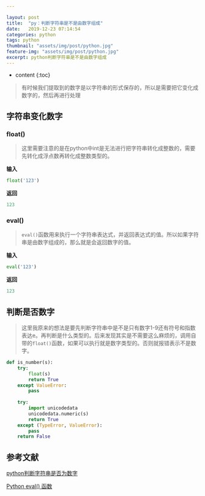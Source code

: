 ```yaml
---

layout: post
title:  "py：判断字符串是不是由数字组成"
date:   2019-12-23 07:14:54
categories: python
tags: python 
thumbnail: "assets/img/post/python.jpg"
feature-img: "assets/img/post/python.jpg"
excerpt: python判断字符串是不是由数字组成
---
```


* content
{:toc}
> 有时候我们提取到的数字是以字符串的形式保存的，所以是需要把它变化成数字的，然后再进行处理



## 字符串变化数字

### float()

> 这里需要注意的是在python中int是无法进行把字符串转化成整数的，需要先转化成浮点数再转化成整数类型的。

**输入**

```python
float('123')
```

**返回**

```python
123
```

### eval()

> `eval()`函数用来执行一个字符串表达式，并返回表达式的值。所以如果字符串是由数字组成的，那么就是会返回数字的值。

**输入**

```python
eval('123')
```

**返回**

```python
123
```



## 判断是否数字

> 这里我原来的想法是要先判断字符串中是不是只有数字1-9还有符号和指数表达e。再判断是什么类型的。后来发现其实是不需要这么麻烦的，调用自带的`float()`函数，如果可以执行就是数字类型的。否则就报错表示不是数字。
>

```python
def is_number(s):
    try:
        float(s)
        return True
    except ValueError:
        pass
  
    try:
        import unicodedata
        unicodedata.numeric(s)
        return True
    except (TypeError, ValueError):
        pass
    return False
```



## 参考文献

[python判断字符串是否为数字](https://www.py.cn/faq/python/12110.html)

[Python eval() 函数](https://www.runoob.com/python/python-func-eval.html)

